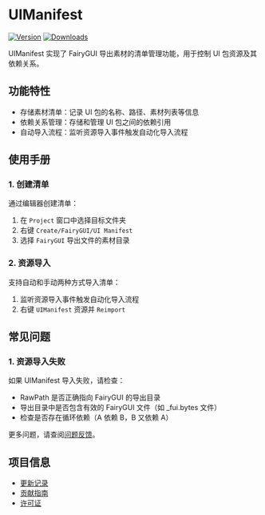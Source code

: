 # UIManifest

[![Version](https://img.shields.io/npm/v/org.eframework.u3d.fgui)](https://www.npmjs.com/package/org.eframework.u3d.fgui)
[![Downloads](https://img.shields.io/npm/dm/org.eframework.u3d.fgui)](https://www.npmjs.com/package/org.eframework.u3d.fgui)

UIManifest 实现了 FairyGUI 导出素材的清单管理功能，用于控制 UI 包资源及其依赖关系。

## 功能特性

- 存储素材清单：记录 UI 包的名称、路径、素材列表等信息
- 依赖关系管理：存储和管理 UI 包之间的依赖引用
- 自动导入流程：监听资源导入事件触发自动化导入流程

## 使用手册

### 1. 创建清单

通过编辑器创建清单：

1. 在 `Project` 窗口中选择目标文件夹
2. 右键 `Create/FairyGUI/UI Manifest`
3. 选择 `FairyGUI` 导出文件的素材目录

### 2. 资源导入

支持自动和手动两种方式导入清单：

1. 监听资源导入事件触发自动化导入流程
2. 右键 `UIManifest` 资源并 `Reimport`

## 常见问题

### 1. 资源导入失败

如果 UIManifest 导入失败，请检查：
- RawPath 是否正确指向 FairyGUI 的导出目录
- 导出目录中是否包含有效的 FairyGUI 文件（如 _fui.bytes 文件）
- 检查是否存在循环依赖（A 依赖 B，B 又依赖 A）

更多问题，请查阅[问题反馈](../CONTRIBUTING.md#问题反馈)。

## 项目信息

- [更新记录](../CHANGELOG.md)
- [贡献指南](../CONTRIBUTING.md)
- [许可证](../LICENSE.md)
